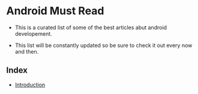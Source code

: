 # Android Must Read
* This is a curated list of some of the best articles abut android developement.

* This list will be constantly updated so be sure to check it out every now and then.

## Index

- [Introduction](#introduction)
